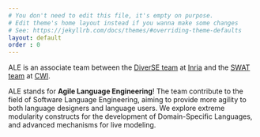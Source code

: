 ```yaml
---
# You don't need to edit this file, it's empty on purpose.
# Edit theme's home layout instead if you wanna make some changes
# See: https://jekyllrb.com/docs/themes/#overriding-theme-defaults
layout: default
order : 0
---
```


ALE is an associate team between the [DiverSE team](#) at [Inria](#) and the [SWAT team](#) at [CWI](#). 

ALE stands for **Agile Language Engineering**! 
The team contribute to the field of Software Language Engineering, aiming to provide more agility to both language designers and language users.
We explore extreme modularity constructs for the development of Domain-Specific Languages, 
and advanced mechanisms for live modeling.
